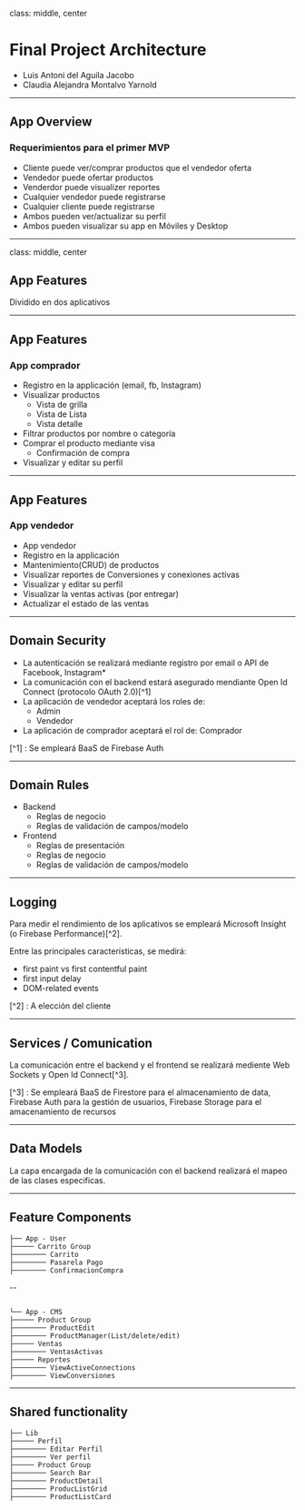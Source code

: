 class: middle, center

# Final Project Architecture

- Luis Antoni del Aguila Jacobo
- Claudia Alejandra Montalvo Yarnold

---

## App Overview

### Requerimientos para el primer MVP

- Cliente puede ver/comprar productos que el vendedor oferta
- Vendedor puede ofertar productos
- Venderdor puede visualizer reportes
- Cualquier vendedor puede registrarse
- Cualquier cliente puede registrarse
- Ambos pueden ver/actualizar su perfil
- Ambos pueden visualizar su app en Móviles y Desktop

---

class: middle, center

## App Features

Dividido en dos aplicativos

---

## App Features

### App comprador

- Registro en la applicación (email, fb, Instagram)
- Visualizar productos
  - Vista de grilla
  - Vista de Lista
  - Vista detalle
- Filtrar productos por nombre o categoría
- Comprar el producto mediante visa
  - Confirmación de compra
- Visualizar y editar su perfil

---

## App Features

### App vendedor

- App vendedor
- Registro en la applicación
- Mantenimiento(CRUD) de productos
- Visualizar reportes de Conversiones y conexiones activas
- Visualizar y editar su perfil
- Visualizar la ventas activas (por entregar)
- Actualizar el estado de las ventas

---

## Domain Security

- La autenticación se realizará mediante registro por email o API de Facebook, Instagram\*
- La comunicación con el backend estará asegurado mendiante Open Id Connect (protocolo OAuth 2.0)[^1]
- La aplicación de vendedor aceptará los roles de:
  - Admin
  - Vendedor
- La aplicación de comprador aceptará el rol de: Comprador

[^1] : Se empleará BaaS de Firebase Auth

---

## Domain Rules

- Backend
  - Reglas de negocio
  - Reglas de validación de campos/modelo
- Frontend
  - Reglas de presentación
  - Reglas de negocio
  - Reglas de validación de campos/modelo

---

## Logging

Para medir el rendimiento de los aplicativos se empleará Microsoft Insight (o Firebase Performance)[^2].

Entre las principales características, se medirá:

- first paint vs first contentful paint
- first input delay
- DOM-related events

[^2] : A elección del cliente

---

## Services / Comunication

La comunicación entre el backend y el frontend se realizará mediente Web Sockets y Open Id Connect[^3].

[^3] : Se empleará BaaS de Firestore para el almacenamiento de data, Firebase Auth para la gestión de usuarios, Firebase Storage para el amacenamiento de recursos

---

## Data Models

La capa encargada de la comunicación con el backend realizará el mapeo de las clases especificas.

---

## Feature Components

```
├── App - User
├───── Carrito Group
├──────── Carrito
├──────── Pasarela Pago
├──────── ConfirmacionCompra
```

--

```

└── App - CMS
├───── Product Group
├──────── ProductEdit
├──────── ProductManager(List/delete/edit)
├───── Ventas
├──────── VentasActivas
├───── Reportes
├──────── ViewActiveConnections
├──────── ViewConversiones

```

---

## Shared functionality

```
├── Lib
├───── Perfil
├──────── Editar Perfil
├──────── Ver perfil
├───── Product Group
├──────── Search Bar
├──────── ProductDetail
├──────── ProducListGrid
├──────── ProductListCard
```
